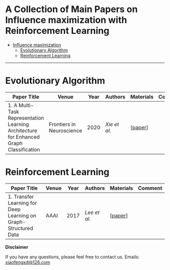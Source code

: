 # A Collection of Main Papers on Influence maximization with Reinforcement Learning

- [Influence maximization](#Influence-maximization)
  - [Evolutionary Algorithm](#Evolutionary-Algorithm)
  - [Reinforcement Learning](#Reinforcement-Learning)

----------

# Evolutionary Algorithm

| Paper Title                                                  | Venue | Year | Authors        | Materials                                                    | Comment                                                      |
| ------------------------------------------------------------ | ----- | ---- | -------------- | ------------------------------------------------------------ | ------------------------------------------------------------ |
| 1. A Multi-Task Representation Learning Architecture for Enhanced Graph Classification | Frontiers in Neuroscience  | 2020 | _Xie et al._ | [[paper](https://www.frontiersin.org/articles/10.3389/fnins.2019.01395/full)]  |  |



# Reinforcement Learning

| Paper Title                                                  | Venue | Year | Authors        | Materials                                                    | Comment |
| ------------------------------------------------------------ | ----- | ---- | -------------- | ------------------------------------------------------------ | ------- |
| 1. Transfer Learning for Deep Learning on Graph-Structured Data | AAAI  | 2017 | _Lee et al._ | [[paper](https://ojs.aaai.org/index.php/AAAI/article/view/10904)]  |  |

**Disclaimer**

If you have any questions, please feel free to contact us.
Emails: xiaofengxd@126.com

